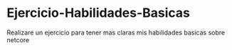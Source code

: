# Ejercicio-Habilidades-Basicas
Realizare un ejercicio para tener mas claras mis habilidades basicas sobre netcore
